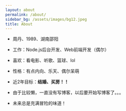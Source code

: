 ```yaml
---
layout: about
permalink: /about/
sidebar_bg: /assets/images/bg12.jpeg
title: About
---
```


- 周丹、1989、湖南邵阳
- 工作：Node.js后台开发、Web前端开发（偶尔）
- 喜欢：看电影、听歌、篮球、lol  
- 性格：有点内向、乐天、偶尔呆萌
- 近2年目标：**结婚、买房！！**
  
  
  
  
- 由于比较懒，一直没有写博客，以后要开始写博客了。。。  
- 未来总是充满冒险的味道！